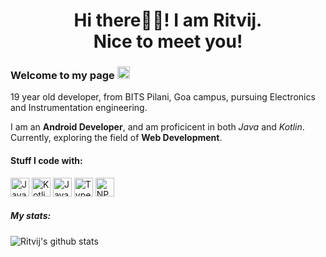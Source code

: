 <h1 align="center">Hi there👋🏻! I am Ritvij.<br> Nice to meet you!</h1>


<h3>Welcome to my page <img src="https://emojis.slackmojis.com/emojis/images/1572027842/6925/blob_sunglasses.png?1572027842" width="20" /></h3>

<p>19 year old developer, from BITS Pilani, Goa campus, pursuing Electronics and Instrumentation engineering.

I am an **Android Developer**, and am proficicent in both *Java* and *Kotlin*. Currently, exploring the field of **Web Development**. </p>

<h4>Stuff I code with:</h4>

<img alt="Java" src="https://img.shields.io/badge/-Java-orange?style=for-the-badge&logo=java" height="30">
<img alt="Kotlin" src="https://img.shields.io/badge/-Kotlin-071a52?style=for-the-badge&logo=kotlin" height="30">
<img alt="Javascript" src="https://img.shields.io/badge/-Javascript-000?style=for-the-badge&logo=javascript" height="30">
<img alt="Typescript" src="https://img.shields.io/badge/-Typescript-lightgrey?style=for-the-badge&logo=typescript" height="30">
<img alt="NPM" src="https://img.shields.io/badge/-Node-000?style=for-the-badge&logo=npm" height="30">
<h5>My stats:</h5>

![Ritvij's github stats](https://github-readme-stats.vercel.app/api?username=ritvij14&show_icons=true&count_private=true&theme=tokyonight)
<!--Here are some ideas to get you started:

- 🔭 I’m currently working on ...
- 🌱 I’m currently learning ...
- 👯 I’m looking to collaborate on ...
- 🤔 I’m looking for help with ...
- 💬 Ask me about ...
- 📫 How to reach me: ...
- 😄 Pronouns: ...
- ⚡ Fun fact: ...-->
